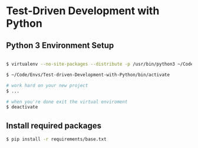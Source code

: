 # Test-Driven Development with Python

## Python 3 Environment Setup

```bash

$ virtualenv --no-site-packages --distribute -p /usr/bin/python3 ~/Code/Envs/Test-driven-Development-with-Python/

$ ~/Code/Envs/Test-driven-Development-with-Python/bin/activate

# work hard on your new project
$ ...

# when you're done exit the virtual enviroment
$ deactivate

```

## Install required packages

```bash
$ pip install -r requirements/base.txt 
```
